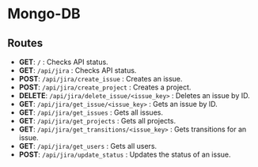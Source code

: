 # Mongo-DB

## Routes

- **GET**: `/` : Checks API status.
- **GET**: `/api/jira` : Checks API status.
- **POST**: `/api/jira/create_issue` : Creates an issue.
- **POST**: `/api/jira/create_project` : Creates a project.
- **DELETE**: `/api/jira/delete_issue/<issue_key>` : Deletes an issue by ID.
- **GET**: `/api/jira/get_issue/<issue_key>` : Gets an issue by ID.
- **GET**: `/api/jira/get_issues` : Gets all issues.
- **GET**: `/api/jira/get_projects` : Gets all projects.
- **GET**: `/api/jira/get_transitions/<issue_key>` : Gets transitions for an issue.
- **GET**: `/api/jira/get_users` : Gets all users.
- **POST**: `/api/jira/update_status` : Updates the status of an issue.
